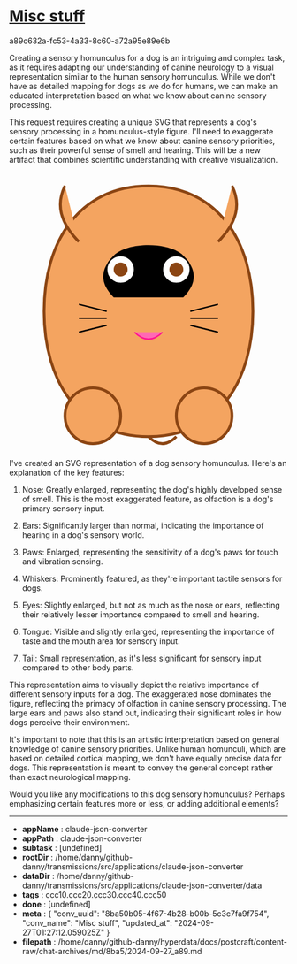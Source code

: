 # [Misc stuff](https://claude.ai/chat/8ba50b05-4f67-4b28-b00b-5c3c7fa9f754)

a89c632a-fc53-4a33-8c60-a72a95e89e6b

 Creating a sensory homunculus for a dog is an intriguing and complex task, as it requires adapting our understanding of canine neurology to a visual representation similar to the human sensory homunculus. While we don't have as detailed mapping for dogs as we do for humans, we can make an educated interpretation based on what we know about canine sensory processing.

<antThinking>This request requires creating a unique SVG that represents a dog's sensory processing in a homunculus-style figure. I'll need to exaggerate certain features based on what we know about canine sensory priorities, such as their powerful sense of smell and hearing. This will be a new artifact that combines scientific understanding with creative visualization.</antThinking>

<antArtifact identifier="dog-sensory-homunculus" type="image/svg+xml" title="Dog Sensory Homunculus">
<svg xmlns="http://www.w3.org/2000/svg" viewBox="0 0 400 400">
  <!-- Body outline -->
  <path d="M200 380 C 100 380 50 300 50 200 C 50 100 100 20 200 20 C 300 20 350 100 350 200 C 350 300 300 380 200 380" fill="#F4A460" stroke="#8B4513" stroke-width="4"/>
  
  <!-- Greatly enlarged nose -->
  <path d="M150 180 C 130 160 130 140 150 120 C 170 100 230 100 250 120 C 270 140 270 160 250 180 Z" fill="#000000"/>
  
  <!-- Large ears -->
  <path d="M100 100 Q 60 60 80 20" fill="#F4A460" stroke="#8B4513" stroke-width="4"/>
  <path d="M300 100 Q 340 60 320 20" fill="#F4A460" stroke="#8B4513" stroke-width="4"/>
  
  <!-- Enlarged paws -->
  <circle cx="120" cy="350" r="40" fill="#F4A460" stroke="#8B4513" stroke-width="4"/>
  <circle cx="280" cy="350" r="40" fill="#F4A460" stroke="#8B4513" stroke-width="4"/>
  
  <!-- Eyes -->
  <circle cx="160" cy="140" r="20" fill="#FFFFFF" stroke="#000000" stroke-width="2"/>
  <circle cx="240" cy="140" r="20" fill="#FFFFFF" stroke="#000000" stroke-width="2"/>
  <circle cx="160" cy="140" r="10" fill="#8B4513"/>
  <circle cx="240" cy="140" r="10" fill="#8B4513"/>
  
  <!-- Whiskers -->
  <line x1="140" y1="200" x2="100" y2="190" stroke="#000000" stroke-width="2"/>
  <line x1="140" y1="210" x2="100" y2="210" stroke="#000000" stroke-width="2"/>
  <line x1="140" y1="220" x2="100" y2="230" stroke="#000000" stroke-width="2"/>
  <line x1="260" y1="200" x2="300" y2="190" stroke="#000000" stroke-width="2"/>
  <line x1="260" y1="210" x2="300" y2="210" stroke="#000000" stroke-width="2"/>
  <line x1="260" y1="220" x2="300" y2="230" stroke="#000000" stroke-width="2"/>
  
  <!-- Tongue -->
  <path d="M180 230 Q 200 250 220 230" fill="#FF69B4" stroke="#FF1493" stroke-width="2"/>
  
  <!-- Tail (small representation) -->
  <path d="M200 380 Q 220 400 240 380" fill="none" stroke="#8B4513" stroke-width="4"/>
</svg>
</antArtifact>

I've created an SVG representation of a dog sensory homunculus. Here's an explanation of the key features:

1. Nose: Greatly enlarged, representing the dog's highly developed sense of smell. This is the most exaggerated feature, as olfaction is a dog's primary sensory input.

2. Ears: Significantly larger than normal, indicating the importance of hearing in a dog's sensory world.

3. Paws: Enlarged, representing the sensitivity of a dog's paws for touch and vibration sensing.

4. Whiskers: Prominently featured, as they're important tactile sensors for dogs.

5. Eyes: Slightly enlarged, but not as much as the nose or ears, reflecting their relatively lesser importance compared to smell and hearing.

6. Tongue: Visible and slightly enlarged, representing the importance of taste and the mouth area for sensory input.

7. Tail: Small representation, as it's less significant for sensory input compared to other body parts.

This representation aims to visually depict the relative importance of different sensory inputs for a dog. The exaggerated nose dominates the figure, reflecting the primacy of olfaction in canine sensory processing. The large ears and paws also stand out, indicating their significant roles in how dogs perceive their environment.

It's important to note that this is an artistic interpretation based on general knowledge of canine sensory priorities. Unlike human homunculi, which are based on detailed cortical mapping, we don't have equally precise data for dogs. This representation is meant to convey the general concept rather than exact neurological mapping.

Would you like any modifications to this dog sensory homunculus? Perhaps emphasizing certain features more or less, or adding additional elements?

---

* **appName** : claude-json-converter
* **appPath** : claude-json-converter
* **subtask** : [undefined]
* **rootDir** : /home/danny/github-danny/transmissions/src/applications/claude-json-converter
* **dataDir** : /home/danny/github-danny/transmissions/src/applications/claude-json-converter/data
* **tags** : ccc10.ccc20.ccc30.ccc40.ccc50
* **done** : [undefined]
* **meta** : {
  "conv_uuid": "8ba50b05-4f67-4b28-b00b-5c3c7fa9f754",
  "conv_name": "Misc stuff",
  "updated_at": "2024-09-27T01:27:12.059025Z"
}
* **filepath** : /home/danny/github-danny/hyperdata/docs/postcraft/content-raw/chat-archives/md/8ba5/2024-09-27_a89.md